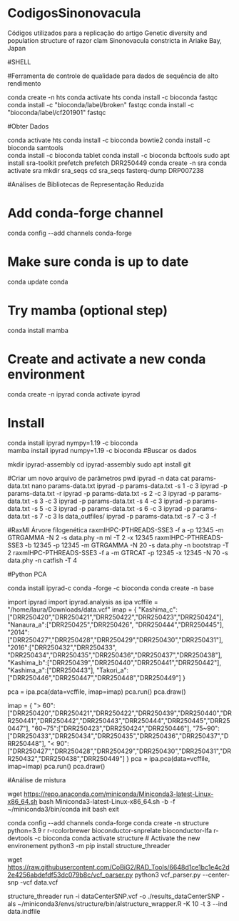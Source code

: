 # CodigosSinonovacula
Códigos utilizados para a replicação do artigo 
Genetic diversity and population structure of razor clam Sinonovacula constricta in Ariake Bay, Japan

#SHELL

#Ferramenta de controle de qualidade para dados de sequência de alto rendimento

conda create -n hts
conda activate hts
conda install -c bioconda fastqc
conda install -c "bioconda/label/broken" fastqc
conda install -c "bioconda/label/cf201901" fastqc

#Obter Dados

conda activate hts
conda install -c bioconda bowtie2 
conda install -c bioconda samtools  
conda install -c bioconda tablet
conda install -c bioconda bcftools
sudo apt install sra-toolkit
prefetch
prefetch DRR250449
conda create -n sra
conda activate sra
mkdir sra_seqs
cd sra_seqs
fasterq-dump DRP007238


#Análises de Bibliotecas de Representação Reduzida

# Add conda-forge channel
conda config --add channels conda-forge
# Make sure conda is up to date
conda update conda
# Try mamba (optional step)
conda install mamba
# Create and activate a new conda environment
conda create -n ipyrad
conda activate ipyrad
# Install 
conda install ipyrad nympy=1.19 -c bioconda  
mamba install ipyrad numpy=1.19 -c bioconda
#Buscar os dados 

mkdir ipyrad-assembly
cd ipyrad-assembly
sudo apt install git

#Criar um novo arquivo de parâmetros
pwd
ipyrad -n data
cat params-data.txt
nano params-data.txt
ipyrad -p params-data.txt -s 1 -c 3
ipyrad -p params-data.txt -r
ipyrad -p params-data.txt -s 2 -c 3
ipyrad -p params-data.txt -s 3 -c 3
ipyrad -p params-data.txt -s 4 -c 3
ipyrad -p params-data.txt -s 5 -c 3
ipyrad -p params-data.txt -s 6 -c 3
ipyrad -p params-data.txt -s 7 -c 3
ls data_outfiles/
ipyrad -p params-data.txt -s 7 -c 3 -f

#RaxMl Árvore filogenética
raxmlHPC-PTHREADS-SSE3 -f a -p 12345 -m GTRGAMMA -N 2 -s data.phy -n ml -T 2 -x 12345
raxmlHPC-PTHREADS-SSE3 -b 12345 -p 12345 -m GTRGAMMA -N 20 -s data.phy -n bootstrap -T 2
raxmlHPC-PTHREADS-SSE3 -f a -m GTRCAT -p 12345 -x 12345 -N 70 -s data.phy -n catfish -T 4

#Python PCA

conda install ipyrad-c conda -forge -c bioconda
conda create -n base

import ipyrad
import ipyrad.analysis as ipa 
vcffile = "/home/laura/Downloads/data.vcf"
imap = {
     "Kashima_c":["DRR250420","DRR250421","DRR250422","DRR250423","DRR250424"],
     "Nanaura_a":["DRR250425","DRR250426", "DRR250444","DRR250445"],
     "2014":["DRR250427","DRR250428","DRR250429","DRR250430","DRR250431"],
     "2016":["DRR250432","DRR250433", "DRR250434","DRR250435","DRR250436","DRR250437","DRR250438"],
     "Kashima_b":["DRR250439","DRR250440","DRR250441","DRR250442"],
     "Kashima_a":["DRR250443"],
     "Takori_a":["DRR250446","DRR250447","DRR250448","DRR250449"]
}

pca = ipa.pca(data=vcffile, imap=imap)
pca.run()
pca.draw()

imap = {
     "> 60":["DRR250420","DRR250421","DRR250422","DRR250439","DRR250440","DRR250441","DRR250442","DRR250443","DRR250444","DRR250445","DRR250447"],
     "60~75":["DRR250423","DRR250424","DRR250446"],
     "75~90":["DRR250433","DRR250434","DRR250435","DRR250436","DRR250437","DRR250448"],
     "< 90":["DRR250427","DRR250428","DRR250429","DRR250430","DRR250431","DRR250432","DRR250438","DRR250449"]
}
pca = ipa.pca(data=vcffile, imap=imap)
pca.run()
pca.draw()


#Análise de mistura

wget https://repo.anaconda.com/miniconda/Miniconda3-latest-Linux-x86_64.sh
bash Miniconda3-latest-Linux-x86_64.sh -b -f
~/miniconda3/bin/conda init bash
exit

conda config --add channels conda-forge
conda create -n structure python=3.9 r r-rcolorbrewer bioconductor-snprelate bioconductor-lfa r-devtools -c bioconda
conda activate structure  # Activate the new environement
python3 -m pip install structure_threader 

wget https://raw.githubusercontent.com/CoBiG2/RAD_Tools/6648d1ce1bc1e4c2d2e4256abdefdf53dc079b8c/vcf_parser.py
python3 vcf_parser.py --center-snp -vcf data.vcf

structure_threader run -i dataCenterSNP.vcf -o ./results_dataCenterSNP -als ~/miniconda3/envs/structure/bin/alstructure_wrapper.R -K 10 -t 3 --ind data.indfile

